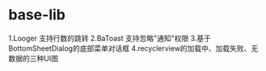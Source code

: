 # base-lib

1.Looger 支持行数的跳转
2.BaToast 支持忽略"通知"权限
3.基于BottomSheetDialog的底部菜单对话框
4.recyclerview的加载中、加载失败、无数据的三种UI图